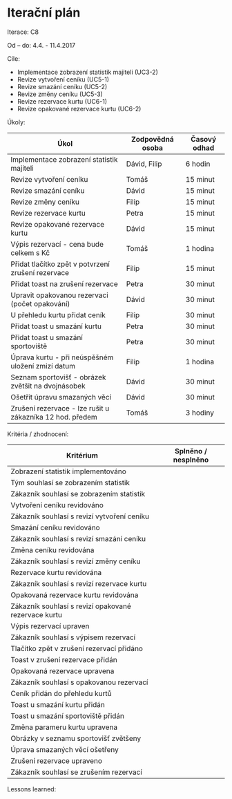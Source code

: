 <h1>Iterační plán</h1>
Iterace:  C8

Od – do:
4.4. - 11.4.2017

Cíle:
- Implementace zobrazení statistik majiteli (UC3-2)
- Revize vytvoření ceníku (UC5-1)
- Revize smazání ceníku (UC5-2)
- Revize změny ceníku (UC5-3)
- Revize rezervace kurtu (UC6-1)
- Revize opakované rezervace kurtu (UC6-2)


Úkoly:

|Úkol|	Zodpovědná osoba|	Časový odhad|
|---|---|---|
|Implementace zobrazení statistik majiteli|Dávid, Filip|6 hodin|
|Revize vytvoření ceníku|Tomáš|15 minut|
|Revize smazání ceníku|Dávid|15 minut|
|Revize změny ceníku|Filip|15 minut|
|Revize rezervace kurtu|Petra|15 minut|
|Revize opakované rezervace kurtu|Dávid|15 minut|
|Výpis rezervací - cena bude celkem s Kč|Tomáš|1 hodina|
|Přidat tlačítko zpět v potvrzení zrušení rezervace|Filip|15 minut|
|Přidat toast na zrušení rezervace|Petra|30 minut|
|Upravit opakovanou rezervaci (počet opakování)|Dávid|30 minut|
|U přehledu kurtu přidat ceník|Filip|30 minut|
|Přidat toast u smazání kurtu|Petra|30 minut|
|Přidat toast u smazání sportoviště|Petra|30 minut|
|Úprava kurtu - při neúspěšném uložení zmizí datum|Filip|1 hodina|
|Seznam sportovišť - obrázek zvětšit na dvojnásobek|Dávid|30 minut|
|Ošetřit úpravu smazaných věcí|Dávid|30 minut|
|Zrušení rezervace - lze rušit u zákazníka 12 hod. předem|Tomáš|3 hodiny|

Kritéria / zhodnocení:

|Kritérium	|Splněno / nesplněno|
|---|---|
|Zobrazení statistik implementováno||
|Tým souhlasí se zobrazením statistik||
|Zákazník souhlasí se zobrazením statistik||
|Vytvoření ceníku revidováno||
|Zákazník souhlasí s revizí vytvoření ceníku||
|Smazání ceníku revidováno||
|Zákazník souhlasí s revizí smazání ceníku||
|Změna ceníku revidována||
|Zákazník souhlasí s revizí změny ceníku||
|Rezervace kurtu revidována||
|Zákazník souhlasí s revizí rezervace kurtu||
|Opakovaná rezervace kurtu revidována||
|Zákazník souhlasí s revizí opakované rezervace kurtu||
|Výpis rezervací upraven||
|Zákazník souhlasí s výpisem rezervací||
|Tlačítko zpět v zrušení rezervací přidáno||
|Toast v zrušení rezervace přidán||
|Opakovaná rezervace upravena||
|Zákazník souhlasí s opakovanou rezervací||
|Ceník přidán do přehledu kurtů||
|Toast u smazání kurtu přidán||
|Toast u smazání sportoviště přidán||
|Změna parameru kurtu upravena||
|Obrázky v seznamu sportovišť zvětšeny||
|Úprava smazaných věcí ošetřeny||
|Zrušení rezervace upraveno||
|Zákazník souhlasí se zrušením rezervací||

Lessons learned:
